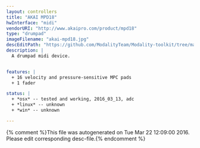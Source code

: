 ```yaml
---
layout: controllers
title: "AKAI MPD18"
hwInterface: "midi"
vendorURI: "http://www.akaipro.com/product/mpd18"
type: "drumpad"
imageFilename: "akai-mpd18.jpg"
descEditPath: "https://github.com/ModalityTeam/Modality-toolkit/tree/master/Modality/MKtlDescriptions//akai-mpd18.desc.scd"
description: |
  A drumpad midi device.


features: |
  + 16 velocity and pressure-sensitive MPC pads
  + 1 fader

status: |
  + *osx* -- tested and working, 2016_03_13, adc
  + *linux* -- unknown
  + *win* -- unknown

---
```

{% comment %}This file was autogenerated on Tue Mar 22 12:09:00 2016. Please edit corresponding desc-file.{% endcomment %}
